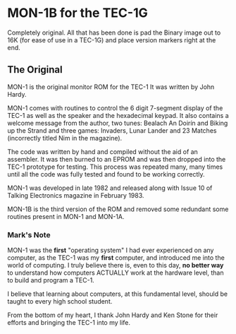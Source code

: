 # MON-1B for the TEC-1G

Completely original. All that has been done is pad the Binary image out to 16K (for ease of use in a TEC-1G) and place version markers right at the end.

## The Original

MON-1 is the original monitor ROM for the TEC-1 It was written by John Hardy.   

MON-1 comes with routines to control the 6 digit 7-segment display of the TEC-1 as well as the speaker and the hexadecimal keypad. It also contains a welcome message from the author, two tunes: Bealach An Doirín and Biking up the Strand and three games: Invaders, Lunar Lander and 23 Matches (incorrectly titled Nim in the magazine). 

The code was written by hand and compiled without the aid of an assembler. It was then burned to an EPROM and was then dropped into the TEC-1 prototype for testing. This process was repeated many, many times until all the code was fully tested and found to be working correctly.  

MON-1 was developed in late 1982 and released along with Issue 10 of Talking Electronics magazine in February 1983.

MON-1B is the third version of the ROM and removed some redundant some routines present in MON-1 and MON-1A.

### Mark's Note
MON-1 was the **first** "operating system" I had ever experienced on any computer, as the TEC-1 was my **first** computer,
and introduced me into the world of computing.  I truly believe there is, even to this day,
**no better way** to understand how computers ACTUALLY work at the hardware level, than to build and program a TEC-1.

I believe that learning about computers, at this fundamental level, should be taught to every high school student.

From the bottom of my heart, I thank John Hardy and Ken Stone for their efforts and bringing the TEC-1 into my life.
